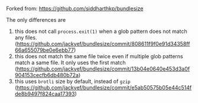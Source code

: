 Forked from: https://github.com/siddharthkp/bundlesize

The only differences are 
1. this does not call `process.exit(1)` when a glob pattern does not match any files. (https://github.com/jackyef/bundlesize/commit/808611f9f0e91d34358ff66a655079be0e6ebb77)
2. this does not match the same file twice even if multiple glob patterns match a same file. It only uses the first match (https://github.com/jackyef/bundlesize/commit/13b04e0640e453d3a0f904153cecfb6db480b72a)
3. this uses `brotli` size by default, instead of `gzip`  (https://github.com/jackyef/bundlesize/commit/e5ab50575b05e44c514fde8b9497f824caa17393)
